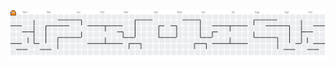 <picture>
  <source media="(prefers-color-scheme: dark)" srcset="https://raw.githubusercontent.com/anyocher/anyocher/output/pacman-contribution-graph-dark.svg">
  <source media="(prefers-color-scheme: light)" srcset="https://raw.githubusercontent.com/anyocher/anyocher/output/pacman-contribution-graph-dark.svg">
  <img alt="pacman contribution graph" src="https://raw.githubusercontent.com/anyocher/anyocher/output/pacman-contribution-graph.svg">
</picture>

<!--
[</div> </div](https://github.com/salesp07/salesp07/blob/main/.github/workflows/main.yml)
--!>
